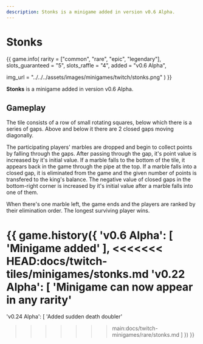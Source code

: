 ```yaml
---
description: Stonks is a minigame added in version v0.6 Alpha.
---
```


# Stonks

{{ game.info(
  rarity           = ["common", "rare", "epic", "legendary"],
  slots_guaranteed = "5",
  slots_raffle     = "4",
  added            = "v0.6 Alpha",
  
  img_url = "../../../assets/images/minigames/twitch/stonks.png"
) }}

**Stonks** is a minigame added in version v0.6 Alpha.

## Gameplay

The tile consists of a row of small rotating squares, below which there is a series of gaps. Above and below it there are 2 closed gaps moving diagonally.

The participating players' marbles are dropped and begin to collect points by falling through the gaps. After passing through the gap, it's point value is increased by it's initial value. If a marble falls to the bottom of the tile, it appears back in the game through the pipe at the top. If a marble falls into a closed gap, it is eliminated from the game and the given number of points is transfered to the king's balance. The negative value of closed gaps in the bottom-right corner is increased by it's initial value after a marble falls into one of them.

When there's one marble left, the game ends and the players are ranked by their elimination order. The longest surviving player wins.

{{ game.history({
  'v0.6 Alpha': [
    'Minigame added'
  ],
<<<<<<< HEAD:docs/twitch-tiles/minigames/stonks.md
  'v0.22 Alpha': [
    'Minigame can now appear in any rarity'
=======
  'v0.24 Alpha': [
    'Added sudden death doubler'
>>>>>>> main:docs/twitch-minigames/rare/stonks.md
  ]
}) }}